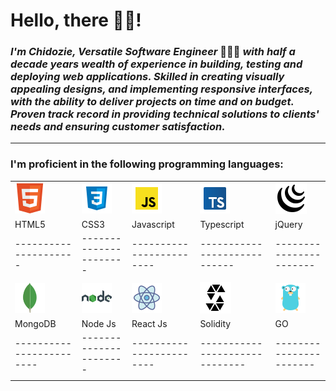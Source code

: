 # Hello, there 👋🏾!

### **_I'm Chidozie, Versatile Software Engineer_** 👨🏽‍💻 **_with half a decade years wealth of experience in building, testing and deploying web applications. Skilled in creating visually appealing designs, and implementing responsive interfaces, with the ability to deliver projects on time and on budget. Proven track record in providing technical solutions to clients' needs and ensuring customer satisfaction._**

---

### I'm proficient in the following programming languages:

|                          |                        |                          |                                |                         |
| ------------------------ | ---------------------- | ------------------------ | ------------------------------ | ----------------------- |
| ![HTML5](html5.png)      | ![CSS3](css3.png)      | ![Javascript](js.png)    | ![Typescript](typescript.png)  | ![jQuery](jquery.png)   |
| HTML5                    | CSS3                   | Javascript               | Typescript                     | jQuery                  |
| ---------------------    | ---------------------- | ------------------------ | ----------------------------   | ----------------------- |
|                          |                        |                          |
| ![MongoDB](mongodb.png)  | ![Node Js](nodejs.png) | ![React Js](reactjs.png) | ![Solidity](solidity.png)      | ![GO](golang.png)       |
| MongoDB                  | Node Js                | React Js                 | Solidity                       | GO                      |
| ------------------------ | ---------------------- | ------------------------ | ------------------------------ | ----------------------- |
|                          |                        |                          |
